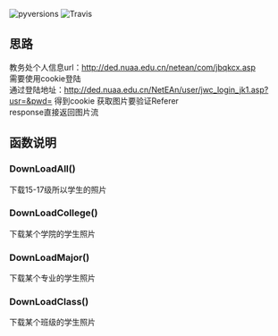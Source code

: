 ![pyversions](https://img.shields.io/badge/python%20-3.5%2B-blue.svg)
![Travis](https://img.shields.io/travis/rust-lang/rust.svg)

## 思路
教务处个人信息url：http://ded.nuaa.edu.cn/netean/com/jbqkcx.asp  
需要使用cookie登陆  
通过登陆地址：http://ded.nuaa.edu.cn/NetEAn/user/jwc_login_jk1.asp?usr=&pwd=
得到cookie
获取图片要验证Referer  
response直接返回图片流

## 函数说明
### DownLoadAll()  
下载15-17级所以学生的照片  
### DownLoadCollege()
下载某个学院的学生照片
### DownLoadMajor()
下载某个专业的学生照片
### DownLoadClass()
下载某个班级的学生照片
